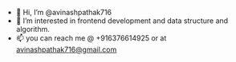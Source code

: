 - 👋 Hi, I’m @avinashpathak716
- 👀 I’m interested in frontend development and data structure and algorithm.
- 📫 you can reach me @ +916376614925 or at avinashpathak716@gmail.com

<!---
avinashpathak716/avinashpathak716 is a ✨ special ✨ repository because its `README.md` (this file) appears on your GitHub profile.
You can click the Preview link to take a look at your changes.
--->
